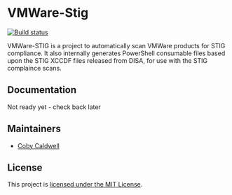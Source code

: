 # VMWare-Stig

[![Build status](https://ci.appveyor.com/api/projects/status/n6w75sbuajka3f58?svg=true)](https://ci.appveyor.com/project/clcaldwell/vmware-stig)

VMWare-STIG is a project to automatically scan VMWare products for STIG compliance. It also internally generates PowerShell consumable files based upon the STIG XCCDF files released from DISA, for use with the STIG complaince scans. 

## Documentation

Not ready yet - check back later

## Maintainers

- [Coby Caldwell](https://github.com/clcaldwell)

## License

This project is [licensed under the MIT License](LICENSE).